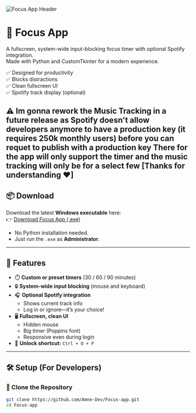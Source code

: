![Focus App Header](https://github.com/user-attachments/assets/c380500e-3ff3-4d86-9429-e98cdbcc4f8d)

# 🎯 Focus App 

A fullscreen, system-wide input-blocking focus timer with optional Spotify integration.  
Made with Python and CustomTkinter for a modern experience.  

✅ Designed for productivity  
✅ Blocks distractions  
✅ Clean fullscreen UI  
✅ Spotify track display (optional)

⚠ Im gonna rework the Music Tracking in a future release as Spotify doesn't allow developers anymore to have a production key (it requires 250k monthly users) before you can requet to publish with a production key There for the app will only support the timer and the music tracking will only be for a select few [Thanks for understanding ♥]
---

## 📦 Download

Download the latest **Windows executable** here:  
👉 [Download Focus App (.exe)](https://github.com/Amne-Dev/Focus-app/releases/latest/download/Focus.App.exe)

- No Python installation needed.
- Just run the `.exe` as **Administrator**.

---

## 🔧 Features

- ⏱️ **Custom or preset timers** (30 / 60 / 90 minutes)
- 🔒 **System-wide input blocking** (mouse and keyboard)
- 🎧 **Optional Spotify integration**
  - Shows current track info
  - Log in or ignore—it’s your choice!
- 🖥️ **Fullscreen, clean UI**
  - Hidden mouse
  - Big timer (Poppins font)
  - Responsive even during login
- 🔐 **Unlock shortcut:** `Ctrl + O + P`

---

## 🛠️ Setup (For Developers)

### 🔁 Clone the Repository

```bash
git clone https://github.com/Amne-Dev/Focus-app.git
cd Focus-app
